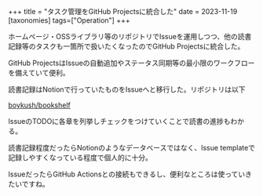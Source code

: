 +++
title = "タスク管理をGitHub Projectsに統合した"
date = 2023-11-19
[taxonomies]
tags=["Operation"]
+++

ホームページ・OSSライブラリ等のリポジトリでIssueを運用しつつ、他の読書記録等のタスクも一箇所で扱いたくなったのでGitHub Projectsに統合した。

GitHub ProjectsはIssueの自動追加やステータス同期等の最小限のワークフローを備えていて便利。

読書記録はNotionで行っていたものをIssueへと移行した。リポジトリは以下

[boykush/bookshelf](https://github.com/boykush/bookshelf)

IssueのTODOに各章を列挙しチェックをつけていくことで読書の進捗もわかる。

読書記録程度だったらNotionのようなデータベースではなく、Issue templateで記録しやすくなっている程度で個人的に十分。

IssueだったらGitHub Actionsとの接続もできるし、便利なところは使っていきたいですね。
